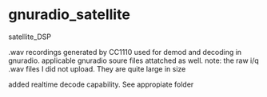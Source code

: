# gnuradio_satellite
satellite_DSP

.wav recordings generated by CC1110 used for demod and decoding in gnuradio.
applicable gnuradio soure files attatched as well.
note: the raw i/q .wav files I did not upload. They are quite large in size

added realtime decode capability. See appropiate folder
